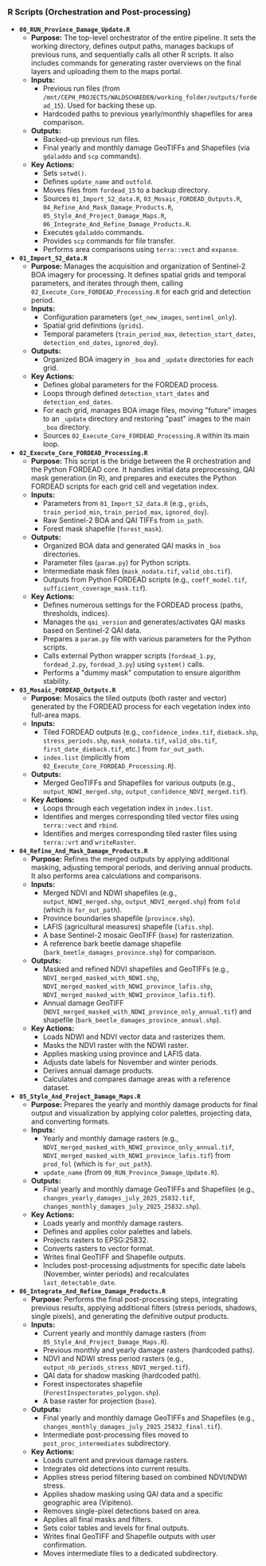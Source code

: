 ### R Scripts (Orchestration and Post-processing)

-   **`00_RUN_Province_Damage_Update.R`**
    -   **Purpose:** The top-level orchestrator of the entire pipeline. It sets the working directory, defines output paths, manages backups of previous runs, and sequentially calls all other R scripts. It also includes commands for generating raster overviews on the final layers and uploading them to the maps portal.
    -   **Inputs:**
        -   Previous run files (from `/mnt/CEPH_PROJECTS/WALDSCHAEDEN/working_folder/outputs/fordead_15`). Used for backing these up.
        -   Hardcoded paths to previous yearly/monthly shapefiles for area comparison.
    -   **Outputs:**
        -   Backed-up previous run files.
        -   Final yearly and monthly damage GeoTIFFs and Shapefiles (via `gdaladdo` and `scp` commands).
    -   **Key Actions:**
        -   Sets `setwd()`.
        -   Defines `update_name` and `outfold`.
        -   Moves files from `fordead_15` to a backup directory.
        -   Sources `01_Import_S2_data.R`, `03_Mosaic_FORDEAD_Outputs.R`, `04_Refine_And_Mask_Damage_Products.R`, `05_Style_And_Project_Damage_Maps.R`, `06_Integrate_And_Refine_Damage_Products.R`.
        -   Executes `gdaladdo` commands.
        -   Provides `scp` commands for file transfer.
        -   Performs area comparisons using `terra::vect` and `expanse`.
-   **`01_Import_S2_data.R`**
    -   **Purpose:** Manages the acquisition and organization of Sentinel-2 BOA imagery for processing. It defines spatial grids and temporal parameters, and iterates through them, calling `02_Execute_Core_FORDEAD_Processing.R` for each grid and detection period.
    -   **Inputs:**
        -   Configuration parameters (`get_new_images`, `sentinel_only`).
        -   Spatial grid definitions (`grids`).
        -   Temporal parameters (`train_period_max`, `detection_start_dates`, `detection_end_dates`, `ignored_doy`).
    -   **Outputs:**
        -   Organized BOA imagery in `_boa` and `_update` directories for each grid.
    -   **Key Actions:**
        -   Defines global parameters for the FORDEAD process.
        -   Loops through defined `detection_start_dates` and `detection_end_dates`.
        -   For each grid, manages BOA image files, moving "future" images to an `_update` directory and restoring "past" images to the main `_boa` directory.
        -   Sources `02_Execute_Core_FORDEAD_Processing.R` within its main loop.
-   **`02_Execute_Core_FORDEAD_Processing.R`**
    -   **Purpose:** This script is the bridge between the R orchestration and the Python FORDEAD core. It handles initial data preprocessing, QAI mask generation (in R), and prepares and executes the Python FORDEAD scripts for each grid cell and vegetation index.
    -   **Inputs:**
        -   Parameters from `01_Import_S2_data.R` (e.g., `grids`, `train_period_min`, `train_period_max`, `ignored_doy`).
        -   Raw Sentinel-2 BOA and QAI TIFFs from `in_path`.
        -   Forest mask shapefile (`forest_mask`).
    -   **Outputs:**
        -   Organized BOA data and generated QAI masks in `_boa` directories.
        -   Parameter files (`param.py`) for Python scripts.
        -   Intermediate mask files (`mask_nodata.tif`, `valid_obs.tif`).
        -   Outputs from Python FORDEAD scripts (e.g., `coeff_model.tif`, `sufficient_coverage_mask.tif`).
    -   **Key Actions:**
        -   Defines numerous settings for the FORDEAD process (paths, thresholds, indices).
        -   Manages the `qai_version` and generates/activates QAI masks based on Sentinel-2 QAI data.
        -   Prepares a `param.py` file with various parameters for the Python scripts.
        -   Calls external Python wrapper scripts (`fordead_1.py`, `fordead_2.py`, `fordead_3.py`) using `system()` calls.
        -   Performs a "dummy mask" computation to ensure algorithm stability.
-   **`03_Mosaic_FORDEAD_Outputs.R`**
    -   **Purpose:** Mosaics the tiled outputs (both raster and vector) generated by the FORDEAD process for each vegetation index into full-area maps.
    -   **Inputs:**
        -   Tiled FORDEAD outputs (e.g., `confidence_index.tif`, `dieback.shp`, `stress_periods.shp`, `mask_nodata.tif`, `valid_obs.tif`, `first_date_dieback.tif`, etc.) from `for_out_path`.
        -   `index.list` (implicitly from `02_Execute_Core_FORDEAD_Processing.R`).
    -   **Outputs:**
        -   Merged GeoTIFFs and Shapefiles for various outputs (e.g., `output_NDWI_merged.shp`, `output_confidence_NDVI_merged.tif`).
    -   **Key Actions:**
        -   Loops through each vegetation index in `index.list`.
        -   Identifies and merges corresponding tiled vector files using `terra::vect` and `rbind`.
        -   Identifies and merges corresponding tiled raster files using `terra::vrt` and `writeRaster`.
-   **`04_Refine_And_Mask_Damage_Products.R`**
    -   **Purpose:** Refines the merged outputs by applying additional masking, adjusting temporal periods, and deriving annual products. It also performs area calculations and comparisons.
    -   **Inputs:**
        -   Merged NDVI and NDWI shapefiles (e.g., `output_NDWI_merged.shp`, `output_NDVI_merged.shp`) from `fold` (which is `for_out_path`).
        -   Province boundaries shapefile (`province.shp`).
        -   LAFIS (agricultural measures) shapefile (`lafis.shp`).
        -   A base Sentinel-2 mosaic GeoTIFF (`base`) for rasterization.
        -   A reference bark beetle damage shapefile (`bark_beetle_damages_province.shp`) for comparison.
    -   **Outputs:**
        -   Masked and refined NDVI shapefiles and GeoTIFFs (e.g., `NDVI_merged_masked_with_NDWI.shp`, `NDVI_merged_masked_with_NDWI_province_lafis.shp`, `NDVI_merged_masked_with_NDWI_province_lafis.tif`).
        -   Annual damage GeoTIFF (`NDVI_merged_masked_with_NDWI_province_only_annual.tif`) and shapefile (`bark_beetle_damages_province_annual.shp`).
    -   **Key Actions:**
        -   Loads NDWI and NDVI vector data and rasterizes them.
        -   Masks the NDVI raster with the NDWI raster.
        -   Applies masking using province and LAFIS data.
        -   Adjusts date labels for November and winter periods.
        -   Derives annual damage products.
        -   Calculates and compares damage areas with a reference dataset.
-   **`05_Style_And_Project_Damage_Maps.R`**
    -   **Purpose:** Prepares the yearly and monthly damage products for final output and visualization by applying color palettes, projecting data, and converting formats.
    -   **Inputs:**
        -   Yearly and monthly damage rasters (e.g., `NDVI_merged_masked_with_NDWI_province_only_annual.tif`, `NDVI_merged_masked_with_NDWI_province_lafis.tif`) from `prod_fol` (which is `for_out_path`).
        -   `update_name` (from `00_RUN_Province_Damage_Update.R`).
    -   **Outputs:**
        -   Final yearly and monthly damage GeoTIFFs and Shapefiles (e.g., `changes_yearly_damages_july_2025_25832.tif`, `changes_monthly_damages_july_2025_25832.shp`).
    -   **Key Actions:**
        -   Loads yearly and monthly damage rasters.
        -   Defines and applies color palettes and labels.
        -   Projects rasters to EPSG:25832.
        -   Converts rasters to vector format.
        -   Writes final GeoTIFF and Shapefile outputs.
        -   Includes post-processing adjustments for specific date labels (November, winter periods) and recalculates `last_detectable_date`.
-   **`06_Integrate_And_Refine_Damage_Products.R`**
    -   **Purpose:** Performs the final post-processing steps, integrating previous results, applying additional filters (stress periods, shadows, single pixels), and generating the definitive output products.
    -   **Inputs:**
        -   Current yearly and monthly damage rasters (from `05_Style_And_Project_Damage_Maps.R`).
        -   Previous monthly and yearly damage rasters (hardcoded paths).
        -   NDVI and NDWI stress period rasters (e.g., `output_nb_periods_stress_NDVI_merged.tif`).
        -   QAI data for shadow masking (hardcoded path).
        -   Forest inspectorates shapefile (`ForestInspectorates_polygon.shp`).
        -   A base raster for projection (`base`).
    -   **Outputs:**
        -   Final yearly and monthly damage GeoTIFFs and Shapefiles (e.g., `changes_monthly_damages_july_2025_25832_final.tif`).
        -   Intermediate post-processing files moved to `post_proc_intermediates` subdirectory.
    -   **Key Actions:**
        -   Loads current and previous damage rasters.
        -   Integrates old detections into current results.
        -   Applies stress period filtering based on combined NDVI/NDWI stress.
        -   Applies shadow masking using QAI data and a specific geographic area (Vipiteno).
        -   Removes single-pixel detections based on area.
        -   Applies all final masks and filters.
        -   Sets color tables and levels for final outputs.
        -   Writes final GeoTIFF and Shapefile outputs with user confirmation.
        -   Moves intermediate files to a dedicated subdirectory.
